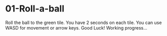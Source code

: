 # 01-Roll-a-ball
 
Roll the ball to the green tile. You have 2 seconds on each tile. You can use WASD for movement or arrow keys. Good Luck!
Working progress...
